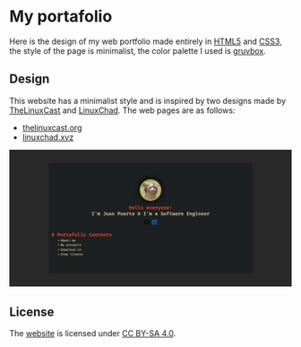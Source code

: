 # My portafolio
Here is the design of my web portfolio made entirely in [HTML5](https://developer.mozilla.org/en-US/docs/Glossary/HTML5) and [CSS3](https://www.w3.org/TR/CSS/), the style of the page is minimalist, the color palette I used is [gruvbox](https://github.com/morhetz/gruvbox).

## Design
This website has a minimalist style and is inspired by two designs made by [TheLinuxCast](https://www.youtube.com/@TheLinuxCast) and [LinuxChad](https://www.youtube.com/@LinuxChad). The web pages are as follows:
- [thelinuxcast.org](https://thelinuxcast.org/)
- [linuxchad.xyz](https://linuxchad.xyz/)

![image_portafolio](https://github.com/AlakanMedia/AlakanMedia.github.io/blob/main/assets/img_portafolio.png)

## License
The [website](https://alakanmedia.github.io/) is licensed under [CC BY-SA 4.0](https://creativecommons.org/licenses/by-sa/4.0/).
